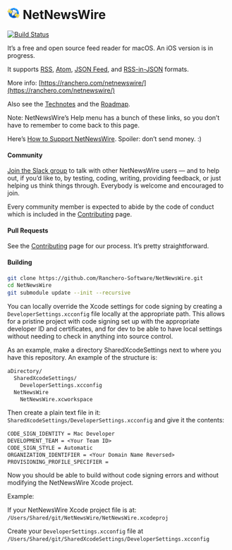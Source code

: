 # ![Icon](Technotes/Images/icon.png) NetNewsWire

[![Build Status](https://img.shields.io/endpoint.svg?url=https%3A%2F%2Factions-badge.atrox.dev%2FRanchero-Software%2FNetNewsWire%2Fbadge&style=flat)](https://actions-badge.atrox.dev/Ranchero-Software/NetNewsWire/goto)

It’s a free and open source feed reader for macOS. An iOS version is in progress.

It supports [RSS](http://cyber.harvard.edu/rss/rss.html), [Atom](https://tools.ietf.org/html/rfc4287), [JSON Feed](https://jsonfeed.org/), and [RSS-in-JSON](https://github.com/scripting/Scripting-News/blob/master/rss-in-json/README.md) formats.

More info: [https://ranchero.com/netnewswire/](https://ranchero.com/netnewswire/)

Also see the [Technotes](Technotes/) and the [Roadmap](Technotes/Roadmap.md).

Note: NetNewsWire’s Help menu has a bunch of these links, so you don’t have to remember to come back to this page.

Here’s [How to Support NetNewsWire](Technotes/HowToSupportNetNewsWire.markdown). Spoiler: don’t send money. :)

#### Community

[Join the Slack group](https://ranchero.com/netnewswire/slack) to talk with other NetNewsWire users — and to help out, if you’d like to, by testing, coding, writing, providing feedback, or just helping us think things through. Everybody is welcome and encouraged to join.

Every community member is expected to abide by the code of conduct which is included in the [Contributing](CONTRIBUTING.md) page.

#### Pull Requests

See the [Contributing](CONTRIBUTING.md) page for our process. It’s pretty straightforward.

#### Building

```bash
git clone https://github.com/Ranchero-Software/NetNewsWire.git
cd NetNewsWire
git submodule update --init --recursive
```

You can locally override the Xcode settings for code signing
by creating a `DeveloperSettings.xcconfig` file locally at the appropriate path.
This allows for a pristine project with code signing set up with the appropriate
developer ID and certificates, and for dev to be able to have local settings
without needing to check in anything into source control.

As an example, make a directory SharedXcodeSettings next to where you have this repository.
An example of the structure is:

```
aDirectory/
  SharedXcodeSettings/
    DeveloperSettings.xcconfig
  NetNewsWire
    NetNewsWire.xcworkspace
```

Then create a plain text file in it: `SharedXcodeSettings/DeveloperSettings.xcconfig` and
give it the contents:

```
CODE_SIGN_IDENTITY = Mac Developer
DEVELOPMENT_TEAM = <Your Team ID>
CODE_SIGN_STYLE = Automatic
ORGANIZATION_IDENTIFIER = <Your Domain Name Reversed>
PROVISIONING_PROFILE_SPECIFIER =
```

Now you should be able to build without code signing errors and without modifying
the NetNewsWire Xcode project.

Example:

If your NetNewsWire Xcode project file is at:
`/Users/Shared/git/NetNewsWire/NetNewsWire.xcodeproj`

Create your `DeveloperSettings.xcconfig` file at
`/Users/Shared/git/SharedXcodeSettings/DeveloperSettings.xcconfig`
